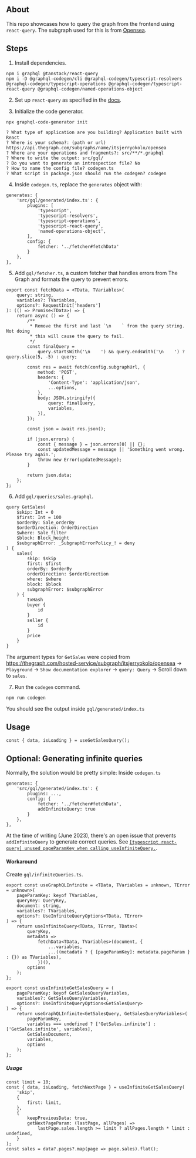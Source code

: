 ## About
This repo showcases how to query the graph from the frontend using `react-query`.
The subgraph used for this is from [Opensea](https://thegraph.com/hosted-service/subgraph/itsjerryokolo/opensea).

## Steps

1. Install dependencies.
```
npm i graphql @tanstack/react-query
npm i -D @graphql-codegen/cli @graphql-codegen/typescript-resolvers @graphql-codegen/typescript-operations @graphql-codegen/typescript-react-query @graphql-codegen/named-operations-object
```

2. Set up `react-query` as specified in the [docs](https://tanstack.com/query/v4/docs/react/quick-start).

3. Initialize the code generator.
```
npx graphql-code-generator init
```
```
? What type of application are you building? Application built with React
? Where is your schema?: (path or url) https://api.thegraph.com/subgraphs/name/itsjerryokolo/opensea
? Where are your operations and fragments?: src/**/*.graphql
? Where to write the output: src/gql/
? Do you want to generate an introspection file? No
? How to name the config file? codegen.ts
? What script in package.json should run the codegen? codegen
```

4. Inside `codegen.ts`, replace the `generates` object with:
```
generates: {
    'src/gql/generated/index.ts': {
        plugins: [
            'typescript',
            'typescript-resolvers',
            'typescript-operations',
            'typescript-react-query',
            'named-operations-object',
        ],
        config: {
            fetcher: '../fetcher#fetchData'
        }
    },
},
```

5. Add `gql/fetcher.ts`, a custom fetcher that handles errors from The Graph and formats the query to prevent errors.

```
export const fetchData = <TData, TVariables>(
    query: string,
    variables?: TVariables,
    options?: RequestInit['headers']
): (() => Promise<TData>) => {
    return async () => {
        /**
         * Remove the first and last `\n    ` from the query string. Not doing
         * this will cause the query to fail.
         */
        const finalQuery =
            query.startsWith('\n    ') && query.endsWith('\n    ') ? query.slice(5, -5) : query;

        const res = await fetch(config.subgraphUrl, {
            method: 'POST',
            headers: {
                'Content-Type': 'application/json',
                ...options,
            },
            body: JSON.stringify({
                query: finalQuery,
                variables,
            }),
        });

        const json = await res.json();

        if (json.errors) {
            const { message } = json.errors[0] || {};
            const updatedMessage = message || 'Something went wrong. Please try again.';
            throw new Error(updatedMessage);
        }

        return json.data;
    };
};
```

6. Add `gql/queries/sales.graphql`.

```
query GetSales(
    $skip: Int = 0
    $first: Int = 100
    $orderBy: Sale_orderBy
    $orderDirection: OrderDirection
    $where: Sale_filter
    $block: Block_height
    $subgraphError: _SubgraphErrorPolicy_! = deny
) {
    sales(
        skip: $skip
        first: $first
        orderBy: $orderBy
        orderDirection: $orderDirection
        where: $where
        block: $block
        subgraphError: $subgraphError
    ) {
        txHash
        buyer {
            id
        }
        seller {
            id
        }
        price
    }
}

```

The argument types for `GetSales` were copied from https://thegraph.com/hosted-service/subgraph/itsjerryokolo/opensea -> `Playground` -> `Show documentation explorer` -> `query: Query` -> Scroll down to `sales`.

7. Run the `codegen` command.

```
npm run codegen
```

You should see the output inside `gql/generated/index.ts`

## Usage

```
const { data, isLoading } = useGetSalesQuery();
```

## Optional: Generating infinite queries

Normally, the solution would be pretty simple:
Inside `codegen.ts`
```
generates: {
    'src/gql/generated/index.ts': {
        plugins: ...,
        config: {
            fetcher: '../fetcher#fetchData',
            addInfiniteQuery: true
        }
    },
},
```

At the time of writing (June 2023), there's an open issue that prevents `addInfiniteQuery` to generate correct queries. See [`[typescript react-query] unused pageParamKey when calling useInfiniteQuery.`](https://github.com/dotansimha/graphql-code-generator-community/issues/174).

#### Workaround
Create `gql/infiniteQueries.ts`.

```
export const useGraphQLInfinite = <TData, TVariables = unknown, TError = unknown>(
    pageParamKey: keyof TVariables,
    queryKey: QueryKey,
    document: string,
    variables?: TVariables,
    options?: UseInfiniteQueryOptions<TData, TError>
) => {
    return useInfiniteQuery<TData, TError, TData>(
        queryKey,
        metadata =>
            fetchData<TData, TVariables>(document, {
                ...variables,
                ...((metadata ? { [pageParamKey]: metadata.pageParam } : {}) as TVariables),
            })(),
        options
    );
};

export const useInfiniteGetSalesQuery = (
    pageParamKey: keyof GetSalesQueryVariables,
    variables?: GetSalesQueryVariables,
    options?: UseInfiniteQueryOptions<GetSalesQuery>
) => {
    return useGraphQLInfinite<GetSalesQuery, GetSalesQueryVariables>(
        pageParamKey,
        variables === undefined ? ['GetSales.infinite'] : ['GetSales.infinite', variables],
        GetSalesDocument,
        variables,
        options
    );
};
```

##### Usage

```
const limit = 10;
const { data, isLoading, fetchNextPage } = useInfiniteGetSalesQuery(
    'skip',
    {
        first: limit,
    },
    {
        keepPreviousData: true,
        getNextPageParam: (lastPage, allPages) =>
            lastPage.sales.length >= limit ? allPages.length * limit : undefined,
    }
);
const sales = data?.pages?.map(page => page.sales).flat();
```